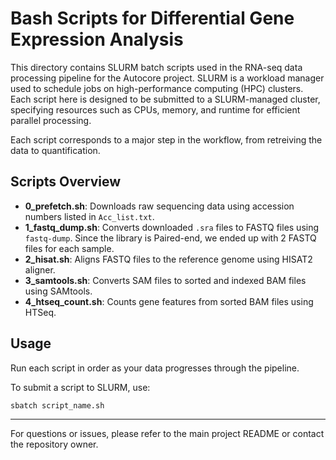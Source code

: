 # Bash Scripts for Differential Gene Expression Analysis

This directory contains SLURM batch scripts used in the RNA-seq data processing pipeline for the Autocore project. SLURM is a workload manager used to schedule jobs on high-performance computing (HPC) clusters. Each script here is designed to be submitted to a SLURM-managed cluster, specifying resources such as CPUs, memory, and runtime for efficient parallel processing.

Each script corresponds to a major step in the workflow, from retreiving the data to quantification.

## Scripts Overview

- **0_prefetch.sh**: Downloads raw sequencing data using accession numbers listed in `Acc_list.txt`.
- **1_fastq_dump.sh**: Converts downloaded `.sra` files to FASTQ files using `fastq-dump`. Since the library is Paired-end, we ended up with 2 FASTQ files for each sample.
- **2_hisat.sh**: Aligns FASTQ files to the reference genome using HISAT2 aligner.
- **3_samtools.sh**: Converts SAM files to sorted and indexed BAM files using SAMtools.
- **4_htseq_count.sh**: Counts gene features from sorted BAM files using HTSeq.

## Usage

Run each script in order as your data progresses through the pipeline.

To submit a script to SLURM, use:
```sh
sbatch script_name.sh
```

---

For questions or issues, please refer to the main project README or contact the repository owner.
